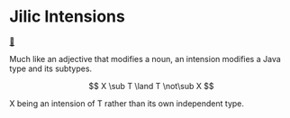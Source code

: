 # Jilic Intensions

[:scroll:](Intension.java)

Much like an adjective that modifies a noun, an intension modifies a Java type and its subtypes.

$$
X \sub T \land T \not\sub X
$$

X being an intension of T rather than its own independent type.
